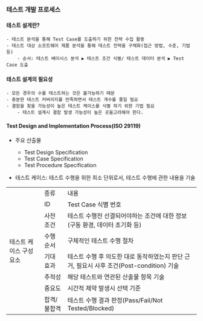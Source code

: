 ### 테스트 개발 프로세스
#### 테스트 설게란?
    - 테스트 분석을 통해 Test Case를 도출하기 위한 전략 수집 활동
    - 테스트 대상 소프트웨어 제품 분석을 통해 테스트 전략을 구체화(접근 방법, 수준, 기법 등)
        - 순서: 테스트 베이시스 분석 ▶ 테스트 조건 식별/ 테스트 데이터 분석 ▶ Test Case 도출

#### 테스트 설계의 필요성
    - 모든 경우의 수를 테스트하는 것은 불가능하기 때문
    - 충분한 테스트 커버리지를 만족하면서 테스트 개수를 줄일 필요
    - 결함을 찾을 가능성이 높은 테스트 케이스를 식별 하기 위한 기법 필요
        - 테스트 설계시 결함 발생 가능성이 높은 곳을고려해야 한다.

#### Test Design and Implementation Process(ISO 29119)
- 주요 산출물
    - Test Design Specification
    - Test Case Specification
    - Test Procedure Specification</br>

- 테스트 케이스: 테스트 수행을 위한 최소 단위로서, 테스트 수행에 관한 내용을 기술

<table>
  <tr>
    <td rowspan="8">테스트 케이스 구성 요소</td>
    <td>종류</td>
    <td>내용</td>
  </tr>
  <tr>
    <td>ID</td>
    <td>Test Case 식별 번호</td>
  </tr>
  <tr>
    <td>사전 조건</td>
    <td>테스트 수행전 선결되어야하는 조건에 대한 정보(구동 환경, 데이터 초기화 등)</td>
  </tr>
  <tr>
    <td>수행 순서</td>
    <td>구체적인 테스트 수행 절차</td>
  </tr>
  <tr>
    <td>기대 효과</td>
    <td>테스트 수행 후 의도한 대로 동작하였는지 판단 근거, 필요시 사후 조건(Post-condition) 기술</td>
  </tr>
  <tr>
    <td>추적성</td>
    <td>해당 테스트와 연관된 산출물 항목 기술</td>
  </tr>
  <tr>
    <td>중요도</td>
    <td>시간적 제약 발생시 선택 기준</td>
  </tr>
  <tr>
    <td>합격/불합격</td>
    <td>테스트 수행 결과 판정(Pass/Fail/Not Tested/Blocked)</td>
  </tr>
</table>
